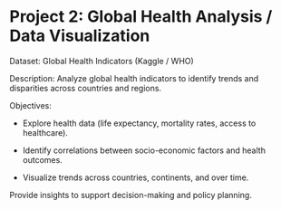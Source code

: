 # Project 2: Global Health Analysis / Data Visualization

Dataset: Global Health Indicators
 (Kaggle / WHO)

Description: Analyze global health indicators to identify trends and disparities across countries and regions.

Objectives:

* Explore health data (life expectancy, mortality rates, access to healthcare).

* Identify correlations between socio-economic factors and health outcomes.

* Visualize trends across countries, continents, and over time.

Provide insights to support decision-making and policy planning.

